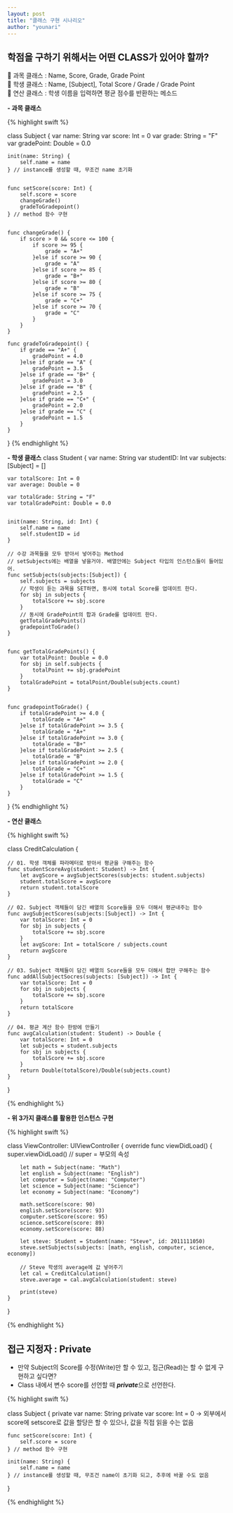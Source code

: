 ```yaml
---
layout: post
title: "클래스 구현 시나리오"
author: "younari"
---
```

## 학점을 구하기 위해서는 어떤 CLASS가 있어야 할까?
🤔 과목 클래스 : Name, Score, Grade, Grade Point <br>
🤔 학생 클래스 : Name, [Subject], Total Score / Grade / Grade Point <br>
🤔 연산 클래스 : 학생 이름을 입력하면 평균 점수를 반환하는 메소드 <br>


**- 과목 클래스**

{% highlight swift %}

class Subject {
    var name: String
    var score: Int = 0
    var grade: String = "F"
    var gradePoint: Double = 0.0
    
    init(name: String) {
        self.name = name
    } // instance를 생성할 때, 무조건 name 초기화
    
    
    func setScore(score: Int) {
        self.score = score
        changeGrade()
        gradeToGradepoint()
    } // method 함수 구현
    
    
    func changeGrade() {
        if score > 0 && score <= 100 {
            if score >= 95 {
                grade = "A+"
            }else if score >= 90 {
                grade = "A"
            }else if score >= 85 {
                grade = "B+"
            }else if score >= 80 {
                grade = "B"
            }else if score >= 75 {
                grade = "C+"
            }else if score >= 70 {
                grade = "C"
            }
        }
    }
    
    func gradeToGradepoint() {
        if grade == "A+" {
            gradePoint = 4.0
        }else if grade == "A" {
            gradePoint = 3.5
        }else if grade == "B+" {
            gradePoint = 3.0
        }else if grade == "B" {
            gradePoint = 2.5
        }else if grade == "C+" {
            gradePoint = 2.0
        }else if grade == "C" {
            gradePoint = 1.5
        }
    }
   
}
{% endhighlight %}

**- 학생 클래스**
class Student {
    var name: String
    var studentID: Int
    var subjects: [Subject] = []
    
    var totalScore: Int = 0
    var average: Double = 0
    
    var totalGrade: String = "F"
    var totalGradePoint: Double = 0.0
    
  
    init(name: String, id: Int) {
        self.name = name
        self.studentID = id
    }
    
    // 수강 과목들을 모두 받아서 넣어주는 Method
    // setSubjects에는 배열을 넣을거야. 배열안에는 Subject 타입의 인스턴스들이 들어있어.
    func setSubjects(subjects:[Subject]) {
        self.subjects = subjects
        // 학생이 듣는 과목을 SET하면, 동시에 total Score를 업데이트 한다.
        for sbj in subjects {
            totalScore += sbj.score
        }
        // 동시에 GradePoint의 합과 Grade를 업데이트 한다.
        getTotalGradePoints()
        gradepointToGrade()
    }
    
    
    func getTotalGradePoints() {
        var totalPoint: Double = 0.0
        for sbj in self.subjects {
            totalPoint += sbj.gradePoint
        }
        totalGradePoint = totalPoint/Double(subjects.count)
    }
    

    func gradepointToGrade() {
        if totalGradePoint >= 4.0 {
            totalGrade = "A+"
        }else if totalGradePoint >= 3.5 {
            totalGrade = "A+"
        }else if totalGradePoint >= 3.0 {
            totalGrade = "B+"
        }else if totalGradePoint >= 2.5 {
            totalGrade = "B"
        }else if totalGradePoint >= 2.0 {
            totalGrade = "C+"
        }else if totalGradePoint >= 1.5 {
            totalGrade = "C"
        }
    }
}
{% endhighlight %}

**- 연산 클래스**

{% highlight swift %}

class CreditCalculation {
    
    // 01. 학생 객체를 파라메터로 받아서 평균을 구해주는 함수
    func studentScoreAvg(student: Student) -> Int {
        let avgScore = avgSubjectScores(subjects: student.subjects)
        student.totalScore = avgScore
        return student.totalScore
    }
    
    // 02. Subject 객체들이 담긴 배열의 Score들을 모두 더해서 평균내주는 함수
    func avgSubjectScores(subjects:[Subject]) -> Int {
        var totalScore: Int = 0
        for sbj in subjects {
            totalScore += sbj.score
        }
        let avgScore: Int = totalScore / subjects.count
        return avgScore
    }
    
    // 03. Subject 객체들이 담긴 배열의 Score들을 모두 더해서 합만 구해주는 함수
    func addAllSubjectSocres(subjects: [Subject]) -> Int {
        var totalScore: Int = 0
        for sbj in subjects {
            totalScore += sbj.score
        }
        return totalScore
    }
    
    // 04. 평균 계산 함수 한방에 만들기
    func avgCalculation(student: Student) -> Double {
        var totalScore: Int = 0
        let subjects = student.subjects
        for sbj in subjects {
            totalScore += sbj.score
        }
        return Double(totalScore)/Double(subjects.count)
    }


}

{% endhighlight %}


**- 위 3가지 클래스를 활용한 인스턴스 구현**

{% highlight swift %}

class ViewController: UIViewController {
    override func viewDidLoad() {
        super.viewDidLoad()
        // super = 부모의 속성
        
        let math = Subject(name: "Math")
        let english = Subject(name: "English")
        let computer = Subject(name: "Computer")
        let science = Subject(name: "Science")
        let economy = Subject(name: "Economy")

        math.setScore(score: 90)
        english.setScore(score: 93)
        computer.setScore(score: 95)
        science.setScore(score: 89)
        economy.setScore(score: 88)
        
        let steve: Student = Student(name: "Steve", id: 2011111050)
        steve.setSubjects(subjects: [math, english, computer, science, economy])

        // Steve 학생의 average에 값 넣어주기
        let cal = CreditCalculation()
        steve.average = cal.avgCalculation(student: steve)
        
        print(steve)
    }
}

{% endhighlight %}

## 접근 지정자 : Private

- 만약 Subject의 Score를 수정(Write)만 할 수 있고, 접근(Read)는 할 수 없게 구현하고 싶다면?
- Class 내에서 변수 score를 선언할 때 ***private***으로 선언한다.

{% highlight swift %}

class Subject {
    private var name: String
    private var score: Int = 0
    -> 외부에서 score에 setscore로 값을 할당은 할 수 있으나, 값을 직접 읽을 수는 없음

    func setScore(score: Int) {
        self.score = score
    } // method 함수 구현
    
    init(name: String) {
        self.name = name
    } // instance를 생성할 때, 무조건 name이 초기화 되고, 추후에 바꿀 수도 없음
}

{% endhighlight %}